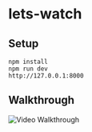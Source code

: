 # lets-watch

## Setup 
```
npm install 
npm run dev
http://127.0.0.1:8000
```

## Walkthrough
![Video Walkthrough](https://github.com/yigsa/lets-watch/blob/master/ui.gif)
